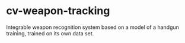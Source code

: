 # cv-weapon-tracking
Integrable weapon recognition system based on a model of a handgun training, trained on its own data set.
